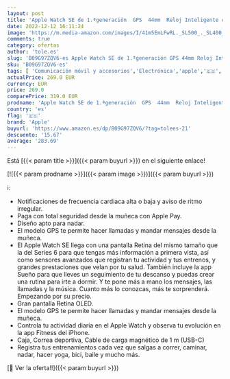 ```yaml
---
layout: post
title: 'Apple Watch SE de 1.ªgeneración  GPS  44mm  Reloj Inteligente con Caja de Aluminio en Gris Espacial - Correa Deportiva en Color Medianoche - Talla única. Monitor de entreno y Actividad'
date: 2022-12-12 16:11:24
image: 'https://m.media-amazon.com/images/I/41m5EmLFwRL._SL500_._SL400_.jpg'
comments: true
category: ofertas
author: 'tole.es'
slug: 'B09G97ZQV6-es Apple Watch SE de 1.ªgeneración GPS 44mm Reloj Inteligente...'
sku: 'B09G97ZQV6-es'
tags: [ 'Comunicación móvil y accesorios','Electrónica','apple','🇪🇸', ]
actualPrice: 269.0 EUR
currency: EUR
price: 269.0
comparePrice: 319.0 EUR
prodname: 'Apple Watch SE de 1.ªgeneración  GPS  44mm  Reloj Inteligente con Caja de Aluminio en Gris Espacial - Correa Deportiva en Color Medianoche - Talla única. Monitor de entreno y Actividad'
country: 'es'
flag: '🇪🇸'
brand: 'Apple'
buyurl: 'https://www.amazon.es/dp/B09G97ZQV6/?tag=tolees-21'
descuento: '15.67'
average: '283.69'
---
```


Está [{{< param title >}}]({{< param buyurl >}}) en el siguiente enlace!

[![{{< param prodname >}}]({{< param image >}})]({{< param buyurl >}})

ℹ️:

- Notificaciones de frecuencia cardiaca alta o baja y aviso de ritmo irregular.
- Paga con total seguridad desde la muñeca con Apple Pay.
- Diseño apto para nadar.
- El modelo GPS te permite hacer llamadas y mandar mensajes desde la muñeca.
- El Apple Watch SE llega con una pantalla Retina del mismo tamaño que la del Series 6 para que tengas más información a primera vista, así como sensores avanzados que registran tu actividad y tus entrenos, y grandes prestaciones que velan por tu salud. También incluye la app Sueño para que lleves un seguimiento de tu descanso y puedas crear una rutina para irte a dormir. Y te pone más a mano los mensajes, las llamadas y la música. Cuanto más lo conozcas, más te sorprenderá. Empezando por su precio.
- Gran pantalla Retina OLED.
- El modelo GPS te permite hacer llamadas y mandar mensajes desde la muñeca.
- Controla tu actividad diaria en el Apple Watch y observa tu evolución en la app Fitness del iPhone.
- Caja, Correa deportiva, Cable de carga magnético de 1 m (USB-C)
- Registra tus entrenamientos cada vez que salgas a correr, caminar, nadar, hacer yoga, bici, baile y mucho más.

[🛒 Ver la oferta!!]({{< param buyurl >}})
